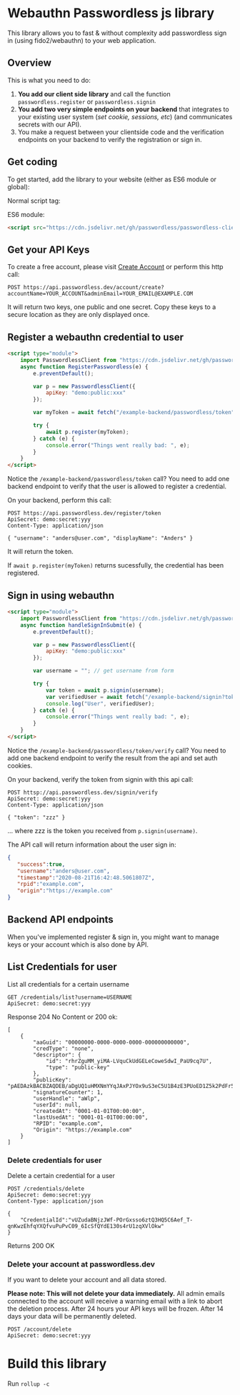 # Webauthn Passwordless js library

This library allows you to fast & without complexity add passwordless sign in (using fido2/webauthn) to your web application.


## Overview

This is what you need to do:

1. **You add our client side library** and call the function `passwordless.register` or `passwordless.signin`
2. **You add two very simple endpoints on your backend** that integrates to your existing user system (*set cookie, sessions, etc*) (and communicates secrets with our API).
3. You make a request between your clientside code and the verification endpoints on your backend to verify the registration or sign in.
 
## Get coding
To get started, add the library to your website (either as ES6 module or global):

Normal script tag:
<script src="https://cdn.jsdelivr.net/gh/passwordless/passwordless-client-js@global/passwordlessClient.js"></script>

ES6 module:
```html
<script src="https://cdn.jsdelivr.net/gh/passwordless/passwordless-client-js@master/passwordlessClient.js" type="module"></script>
```

## Get your API Keys

To create a free account, please visit [Create Account](https://beta.passwordless.dev/create-acount) or perform this http call:

```http
POST https://api.passwordless.dev/account/create?accountName=YOUR_ACCOUNT&adminEmail=YOUR_EMAIL@EXAMPLE.COM
```

It will return two keys, one public and one secret. Copy these keys to a secure location as they are only displayed once.

## Register a webauthn credential to user

```html
<script type="module">
    import PasswordlessClient from "https://cdn.jsdelivr.net/gh/passwordless/passwordless-client-js@1.0.1/passwordlessClient.js";
    async function RegisterPasswordless(e) {
        e.preventDefault();

        var p = new PasswordlessClient({
            apiKey: "demo:public:xxx"
        });

        var myToken = await fetch("/example-backend/passwordless/token").then(r => r.text());

        try {
            await p.register(myToken);
        } catch (e) {
            console.error("Things went really bad: ", e);
        }
    }
</script>
```

Notice the `/example-backend/passwordless/token` call?
You need to add one backend endpoint to verify that the user is allowed to register a credential.

On your backend, perform this call:

```http
POST https://api.passwordless.dev/register/token
ApiSecret: demo:secret:yyy
Content-Type: application/json

{ "username": "anders@user.com", "displayName": "Anders" } 
```
It will return the token.

If `await p.register(myToken)` returns sucessfully, the credential has been registered.

## Sign in using webauthn

```html
<script type="module">
    import PasswordlessClient from "https://cdn.jsdelivr.net/gh/passwordless/passwordless-client-js@1.0.1/passwordlessClient.js";
    async function handleSignInSubmit(e) {
        e.preventDefault();

        var p = new PasswordlessClient({
            apiKey: "demo:public:xxx"
        });

        var username = ""; // get username from form

        try {
            var token = await p.signin(username);
            var verifiedUser = await fetch("/example-backend/signin?token=" + token).then(r => r.json());
            console.log("User", verifiedUser);
        } catch (e) {
            console.error("Things went really bad: ", e);
        }
    }
</script>
```
Notice the `/example-backend/passwordless/token/verify` call?
You need to add one backend endpoint to verify the result from the api and set auth cookies.

On your backend, verify the token from signin with this api call:

```http
POST httsp://api.passwordless.dev/signin/verify
ApiSecret: demo:secret:yyy
Content-Type: application/json

{ "token": "zzz" }
```
... where zzz is the token you received from `p.signin(username)`.

The API call will return information about the user sign in:

```json
{
   "success":true,
   "username":"anders@user.com",
   "timestamp":"2020-08-21T16:42:48.5061807Z",
   "rpid":"example.com",
   "origin":"https://example.com"
}
```

## Backend API endpoints

When you've implemented register & sign in, you might want to manage keys or your account which is also done by API.

## List Credentials for user

List all credentials for a certain username

```http
GET /credentials/list?username=USERNAME
ApiSecret: demo:secret:yyy
```

Response 204 No Content or 200 ok:
```
[
    {
        "aaGuid": "00000000-0000-0000-0000-000000000000",
        "credType": "none",
        "descriptor": {
            "id": "rhrZguMM_yiMA-LVquCkUdGELeCoweSdwI_PaU9cq7U",
            "type": "public-key"
        },
        "publicKey": "pAEDAzkBACBZAQDEB/aDgUQ1uHMXNmYYqJAxPJYOx9uS3eC5U1B4zE3PUoED1Z5k2PdFr5huW/KruuwZCY9FYmJf5xUc/z0WUF6ENZL0rzM3aQ+OeYW13lVR0t7tyzLd4ZDOLu4jSdxgqkbxA333lbR4SCiqNQrw5KkB88mqumodWsF/J+1IyY523UR4iR7J/4jLhNTEcmsO8FFc82konW+7U5LpujqMgQBkM+WreclCrm4L5QtIqMabW9KD31FLKwm5OryAmTBWd+XP1nsIae2X6wqVg9HVOGM0hkcu5WphA4/6VZTZM90JWavNPpZHmnnG62UkiXBR45Ncmx1HEKdptT3GwXwwiY9hIUMBAAE=",
        "signatureCounter": 1,
        "userHandle": "aWlp",
        "userId": null,
        "createdAt": "0001-01-01T00:00:00",
        "lastUsedAt": "0001-01-01T00:00:00",
        "RPID": "example.com",
        "Origin": "https://example.com"
    }
]
```

### Delete credentials for user

Delete a certain credential for a user

```http
POST /credentials/delete
ApiSecret: demo:secret:yyy
Content-Type: application/json

{    
    "CredentialId":"vUZudaBNjzJWf-POrGxsso6ztQ3HQ5C6Aef_T-qnKwzEhfqYXQfvuPuPvC09_6IcSfQYdE130s4rU1zqXVlOkw"
}
```

Returns 200 OK

### Delete your account at passwordless.dev

If you want to delete your account and all data stored.

**Please note: This will not delete your data immediately.**
All admin emails connected to the account will receive a warning email with a link to abort the deletion process.
After 24 hours your API keys will be frozen.
After 14 days your data will be permanently deleted.

```
POST /account/delete
ApiSecret: demo:secret:yyy
```


# Build this library

Run `rollup -c`
